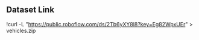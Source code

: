 ## Dataset Link

!curl -L "https://public.roboflow.com/ds/2Tb6yXY8l8?key=Eg82WpxUEr" > vehicles.zip
